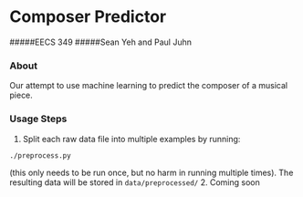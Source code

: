 # Composer Predictor
#####EECS 349
#####Sean Yeh and Paul Juhn

### About
Our attempt to use machine learning to predict the composer of a musical piece.

### Usage Steps
1. Split each raw data file into multiple examples by running:
```
./preprocess.py
```
(this only needs to be run once, but no harm in running multiple times). The resulting data will be stored in `data/preprocessed/`
2. Coming soon

